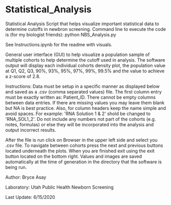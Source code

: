 # Statistical_Analysis
Statistical Analysis Script that helps visualize important statistical data to determine cutoffs in newbron screening. Command line to execute the code is (for my biologist friends): python NBS_Analysis.py

See Instructions.ipynb for the readme with visuals. 

General user interface (GUI) to help visualize a population sample of multiple cohorts to help determine the cutoff used in analysis. The software output will display each individual cohorts density plot, the population value at Q1, Q2, Q3, 90%, 93%, 95%, 97%, 99%, 99.5% and the value to achieve a z-score of 2.8.

Instructions: Data must be setup in a specific manner as displayed below and saved as a .csv (comma separated values) file. The first column entry must be exactly written as: Patient_ID. There cannot be empty columns between data entries. If there are missing values you may leave them blank but NA is best practice. Also, for column headers keep the name simple and avoid spaces. For example: 'RNA Solution 1 & 2' shold be changed to 'RNA_SOL1_2'. Do not include any numbers not part of the cohorts (e.g. notes, formulas) or else they will be incorporated into the analysis and output incorrect results.

After the file is run click on Browser in the upper left side and select you .csv file. To navigate between cohorts press the next and previous buttons located underneath the plots. When you are finished exit using the exit button located on the bottom right. Values and images are saved automatically at the time of generation in the directory that the software is being run.

Author: Bryce Asay

Laboratory: Utah Public Health Newborn Screening

Last Update: 6/15/2020
